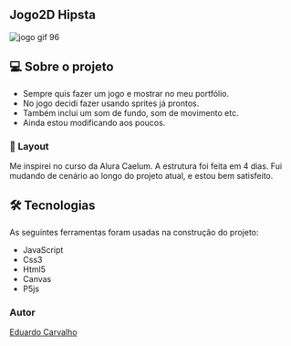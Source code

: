 ## Jogo2D Hipsta




![jogo gif 96](https://user-images.githubusercontent.com/60022350/87239544-b2ed1e00-c3e6-11ea-8dce-feffa0836851.png)


## 💻 Sobre o projeto


- Sempre quis fazer um jogo e mostrar no meu portfólio.
- No jogo decidi fazer usando sprites já prontos.
- Também inclui um som de fundo, som de movimento etc.
- Ainda estou modificando aos poucos.




### 🎨 Layout



Me inspirei no curso da Alura Caelum.
A estrutura foi feita em 4 dias.
Fui mudando de cenário ao longo do projeto atual, e estou bem satisfeito.

## 🛠 Tecnologias


As seguintes ferramentas foram usadas na construção do projeto:


- JavaScript
- Css3
- Html5
- Canvas
- P5js




### Autor



[Eduardo Carvalho](https://github.com/eduardocarvalhojunior)
